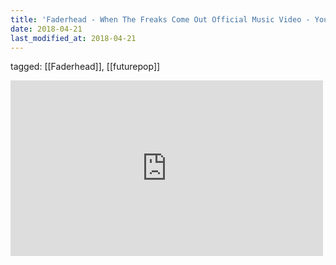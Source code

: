 ```yaml
---
title: 'Faderhead - When The Freaks Come Out Official Music Video - YouTube'
date: 2018-04-21
last_modified_at: 2018-04-21
---
```

tagged: [[Faderhead]], [[futurepop]]
<iframe allow="accelerometer; autoplay; clipboard-write; encrypted-media; gyroscope; picture-in-picture" allowfullscreen="" frameborder="0" height="281" id="youtube_iframe" src="https://www.youtube.com/embed/Um5nVgw-NPU?feature=oembed&amp;enablejsapi=1&amp;origin=https://safe.txmblr.com&amp;wmode=opaque" width="500"></iframe>